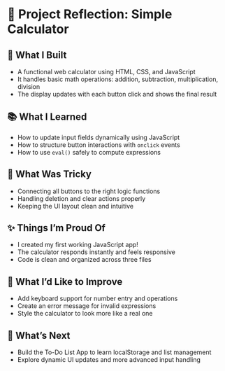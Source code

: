 # 🧮 Project Reflection: Simple Calculator

## 🧩 What I Built
- A functional web calculator using HTML, CSS, and JavaScript
- It handles basic math operations: addition, subtraction, multiplication, division
- The display updates with each button click and shows the final result

## 📚 What I Learned
- How to update input fields dynamically using JavaScript
- How to structure button interactions with `onclick` events
- How to use `eval()` safely to compute expressions

## 🚧 What Was Tricky
- Connecting all buttons to the right logic functions
- Handling deletion and clear actions properly
- Keeping the UI layout clean and intuitive

## ✨ Things I’m Proud Of
- I created my first working JavaScript app!
- The calculator responds instantly and feels responsive
- Code is clean and organized across three files

## 🔭 What I’d Like to Improve
- Add keyboard support for number entry and operations
- Create an error message for invalid expressions
- Style the calculator to look more like a real one

## 🚀 What’s Next
- Build the To-Do List App to learn localStorage and list management
- Explore dynamic UI updates and more advanced input handling
